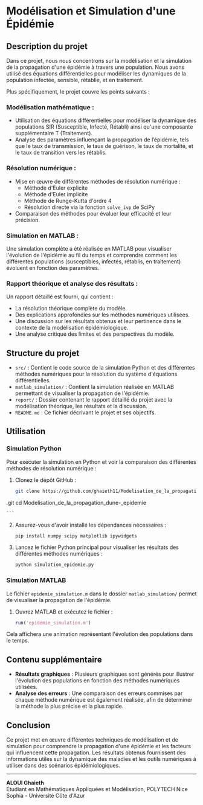 # Modélisation et Simulation d'une Épidémie

## Description du projet

Dans ce projet, nous nous concentrons sur la modélisation et la simulation de la propagation d'une épidémie à travers une population. Nous avons utilisé des équations différentielles pour modéliser les dynamiques de la population infectée, sensible, rétablie, et en traitement.

Plus spécifiquement, le projet couvre les points suivants :

### Modélisation mathématique :

- Utilisation des équations différentielles pour modéliser la dynamique des populations SIR (Susceptible, Infecté, Rétabli) ainsi qu'une composante supplémentaire T (Traitement).
- Analyse des paramètres influençant la propagation de l’épidémie, tels que le taux de transmission, le taux de guérison, le taux de mortalité, et le taux de transition vers les rétablis.

### Résolution numérique :

- Mise en œuvre de différentes méthodes de résolution numérique :
  - Méthode d'Euler explicite
  - Méthode d'Euler implicite
  - Méthode de Runge-Kutta d'ordre 4
  - Résolution directe via la fonction `solve_ivp` de SciPy
- Comparaison des méthodes pour évaluer leur efficacité et leur précision.

### Simulation en MATLAB :

Une simulation complète a été réalisée en MATLAB pour visualiser l'évolution de l'épidémie au fil du temps et comprendre comment les différentes populations (susceptibles, infectés, rétablis, en traitement) évoluent en fonction des paramètres.

### Rapport théorique et analyse des résultats :

Un rapport détaillé est fourni, qui contient :
- La résolution théorique complète du modèle.
- Des explications approfondies sur les méthodes numériques utilisées.
- Une discussion sur les résultats obtenus et leur pertinence dans le contexte de la modélisation épidémiologique.
- Une analyse critique des limites et des perspectives du modèle.

## Structure du projet

- `src/` : Contient le code source de la simulation Python et des différentes méthodes numériques pour la résolution du système d'équations différentielles.
- `matlab_simulation/` : Contient la simulation réalisée en MATLAB permettant de visualiser la propagation de l'épidémie.
- `report/` : Dossier contenant le rapport détaillé du projet avec la modélisation théorique, les résultats et la discussion.
- `README.md` : Ce fichier décrivant le projet et ses objectifs.

## Utilisation

### Simulation Python

Pour exécuter la simulation en Python et voir la comparaison des différentes méthodes de résolution numérique :

1. Clonez le dépôt GitHub :

    ```bash
    git clone https://github.com/ghaieth11/Modelisation_de_la_propagation_dune-_epidemie
.git
    cd Modelisation_de_la_propagation_dune-_epidemie

    ```

2. Assurez-vous d'avoir installé les dépendances nécessaires :

    ```bash
    pip install numpy scipy matplotlib ipywidgets
    ```

3. Lancez le fichier Python principal pour visualiser les résultats des différentes méthodes numériques :

    ```bash
    python simulation_epidemie.py
    ```

### Simulation MATLAB

Le fichier `epidemie_simulation.m` dans le dossier `matlab_simulation/` permet de visualiser la propagation de l'épidémie.

1. Ouvrez MATLAB et exécutez le fichier :

    ```matlab
    run('epidemie_simulation.m')
    ```

Cela affichera une animation représentant l'évolution des populations dans le temps.

## Contenu supplémentaire

- **Résultats graphiques** : Plusieurs graphiques sont générés pour illustrer l'évolution des populations en fonction des méthodes numériques utilisées.
- **Analyse des erreurs** : Une comparaison des erreurs commises par chaque méthode numérique est également réalisée, afin de déterminer la méthode la plus précise et la plus rapide.

## Conclusion

Ce projet met en œuvre différentes techniques de modélisation et de simulation pour comprendre la propagation d'une épidémie et les facteurs qui influencent cette propagation. Les résultats obtenus fournissent des informations utiles sur la dynamique des maladies et les outils numériques à utiliser dans des scénarios épidémiologiques.

---

**ALOUI Ghaieth**  
Étudiant en Mathématiques Appliquées et Modélisation, POLYTECH Nice Sophia - Université Côte d'Azur
